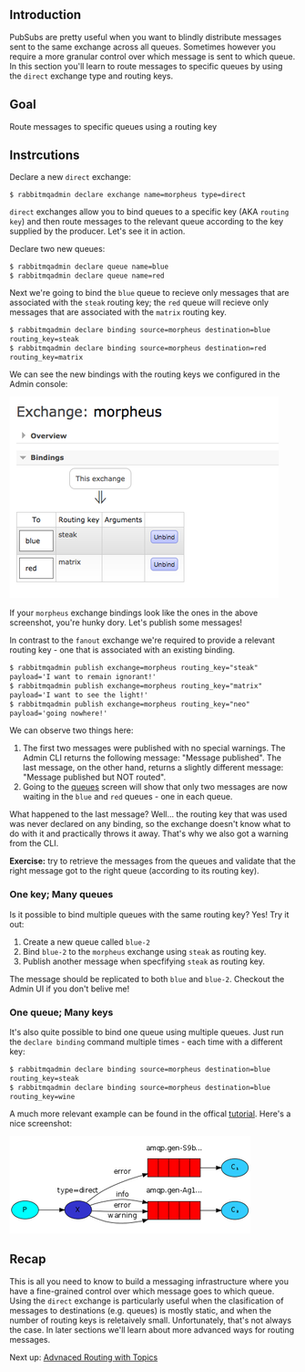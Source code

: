 ## Introduction

PubSubs are pretty useful when you want to blindly distribute messages sent to the same exchange across all queues. Sometimes however you require a more granular control over which message is sent to which queue. In this section you'll learn to route messages to specific queues by using the `direct` exchange type and routing keys.

## Goal

Route messages to specific queues using a routing key

## Instrcutions

Declare a new `direct` exchange: 

```
$ rabbitmqadmin declare exchange name=morpheus type=direct
```

`direct` exchanges allow you to bind queues to a specific key (AKA `routing key`) and then route messages to the relevant queue according to the key supplied by the producer. Let's see it in action.

Declare two new queues:

```
$ rabbitmqadmin declare queue name=blue
$ rabbitmqadmin declare queue name=red
```

Next we're going to bind the `blue` queue to recieve only messages that are associated with the `steak` routing key; the `red` queue will recieve only messages that are associated with the `matrix` routing key.

```
$ rabbitmqadmin declare binding source=morpheus destination=blue routing_key=steak
$ rabbitmqadmin declare binding source=morpheus destination=red routing_key=matrix
```

We can see the new bindings with the routing keys we configured in the Admin console:

![Bindings](/images/basic_routing/mgmt-1.png)

If your `morpheus` exchange bindings look like the ones in the above screenshot, you're hunky dory. Let's publish some messages!

In contrast to the `fanout` exchange we're required to provide a relevant routing key - one that is associated with an existing binding.  

```
$ rabbitmqadmin publish exchange=morpheus routing_key="steak" payload='I want to remain ignorant!'
$ rabbitmqadmin publish exchange=morpheus routing_key="matrix" payload='I want to see the light!'
$ rabbitmqadmin publish exchange=morpheus routing_key="neo" payload='going nowhere!'
```

We can observe two things here:  

1. The first two messages were published with no special warnings. The Admin CLI returns the following message: "Message published". The last message, on the other hand, returns a slightly different message: "Message published but NOT routed".  
1. Going to the [queues](http://localhost:15672/#/queues) screen will show that only two messages are now waiting in the `blue` and `red` queues - one in each queue. 

What happened to the last message? Well... the routing key that was used was never declared on any binding, so the exchange doesn't know what to do with it and practically throws it away. That's why we also got a warning from the CLI. 

__Exercise:__ try to retrieve the messages from the queues and validate that the right message got to the right queue (according to its routing key).

### One key; Many queues

Is it possible to bind multiple queues with the same routing key? Yes! Try it out:

1. Create a new queue called `blue-2`
1. Bind `blue-2` to the `morpheus` exchange using `steak` as routing key.
1. Publish another message when specfifying `steak` as routing key.

The message should be replicated to both `blue` and `blue-2`. Checkout the Admin UI if you don't belive me!

### One queue; Many keys

It's also quite possible to bind one queue using multiple queues. Just run the `declare binding` command multiple times - each time with a different key:

```
$ rabbitmqadmin declare binding source=morpheus destination=blue routing_key=steak
$ rabbitmqadmin declare binding source=morpheus destination=blue routing_key=wine
```

A much more relevant example can be found in the offical [tutorial](https://www.rabbitmq.com/tutorials/tutorial-four-python.html). Here's a nice screenshot:

![Log Levels](/images/basic_routing/tutorial-1.png)

## Recap

This is all you need to know to build a messaging infrastructure where you have a fine-grained control over which message goes to which queue. Using the `direct` exchange is particularly useful when the clasification of messages to destinations (e.g. queues) is mostly static, and when the number of routing keys is reletaively small. Unfortunately, that's not always the case. In later sections we'll learn about more advanced ways for routing messages.

Next up: [Advnaced Routing with Topics](topics.md) 
